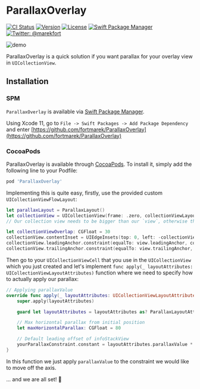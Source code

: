 # ParallaxOverlay
[![CI Status](http://img.shields.io/travis/fortmarek/ParallaxOverlay.svg?style=flat)](https://travis-ci.org/fortmarek/ParallaxOverlay)
[![Version](https://img.shields.io/cocoapods/v/ParallaxOverlay.svg?style=flat)](http://cocoapods.org/pods/ParallaxOverlay)
[![License](https://img.shields.io/cocoapods/l/ParallaxOverlay.svg?style=flat)](http://cocoapods.org/pods/ParallaxOverlay)
<a href="https://swift.org/package-manager">
        <img src="https://img.shields.io/badge/spm-compatible-brightgreen.svg?style=flat" alt="Swift Package Manager" />
    </a>
    <a href="https://twitter.com/marekfort">
        <img src="https://img.shields.io/badge/contact-@marekfort-blue.svg?style=flat" alt="Twitter: @marekfort" />
    </a>

![demo](https://github.com/fortmarek/ParallaxOverlay/parallax.gif)

ParallaxOverlay is a quick solution if you want parallax for your overlay view in `UICollectionView`.

## Installation

### SPM

`ParallaxOverlay` is available via [Swift Package Manager](https://swift.org/package-manager).

Using Xcode 11, go to `File -> Swift Packages -> Add Package Dependency` and enter [https://github.com/fortmarek/ParallaxOverlay](https://github.com/fortmarek/ParallaxOverlay)  

### CocoaPods

ParallaxOverlay is available through [CocoaPods](http://cocoapods.org). To install
it, simply add the following line to your Podfile:

```ruby
pod 'ParallaxOverlay'
```

Implementing this is quite easy, firstly, use the provided custom `UICollectionViewFlowLayout`: 
```swift
let parallaxLayout = ParallaxLayout()
let collectionView = UICollectionView(frame: .zero, collectionViewLayout: parallaxLayout)
// Our collection view needs to be bigger than our `view`, otherwise the cells would die when off-screen and our parallax values would just disappear

let collectionViewOverlap: CGFloat = 30
collectionView.contentInset = UIEdgeInsets(top: 0, left: -collectionViewOverlap, bottom: 0, right: collectionViewOverlap)
collectionView.leadingAnchor.constraint(equalTo: view.leadingAnchor, constant: -collectionViewOverlap).isActive = true
collectionView.trailingAnchor.constraint(equalTo: view.trailingAnchor, constant: collectionViewOverlap).isActive = true
```

Then go to your `UICollectionViewCell` that you use in the `UICollectionView` which you just created and let's implement `func apply(_ layoutAttributes: UICollectionViewLayoutAttributes)` function where we need to specify how to actually apply our parallax: 

```swift
// Applying parallaxValue
override func apply(_ layoutAttributes: UICollectionViewLayoutAttributes) {
    super.apply(layoutAttributes)

    guard let layoutAttributes = layoutAttributes as? ParallaxLayoutAttributes else { return }

    // Max horizontal parallax from initial position
    let maxHorizontalParallax: CGFloat = 80

    // Default leading offset of infoStackView
    yourParallaxConstraint.constant = layoutAttributes.parallaxValue * maxHorizontalParallax
}
```

In this function we just apply `parallaxValue` to the constraint we would like to move off the axis.

... and we are all set! 🙂